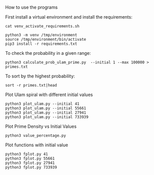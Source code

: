 
How to use the programs

First install a virtual environment and install the requirements:

```
cat venv_activate_requirements.sh 

python3 -m venv /tmp/environment    
source /tmp/environment/bin/activate
pip3 install -r requirements.txt
```

To check the probability in a given range:
```
python3 calculate_prob_ulam_prime.py  --initial 1 --max 100000 > primes.txt
```

To sort by the highest probability:
```
sort -r primes.txt|head 
```

Plot Ulam spiral with different initial values
```
python3 plot_ulam.py --initial 41
python3 plot_ulam.py --initial 55661 
python3 plot_ulam.py --initial 27941 
python3 plot_ulam.py --initial 733939
```
Plot Prime Density vs Initial Values
```
python3 value_percentage.py
```

Plot functions with initial value
```
python3 fplot.py 41
python3 fplot.py 55661
python3 fplot.py 27941
python3 fplot.py 733939
```


